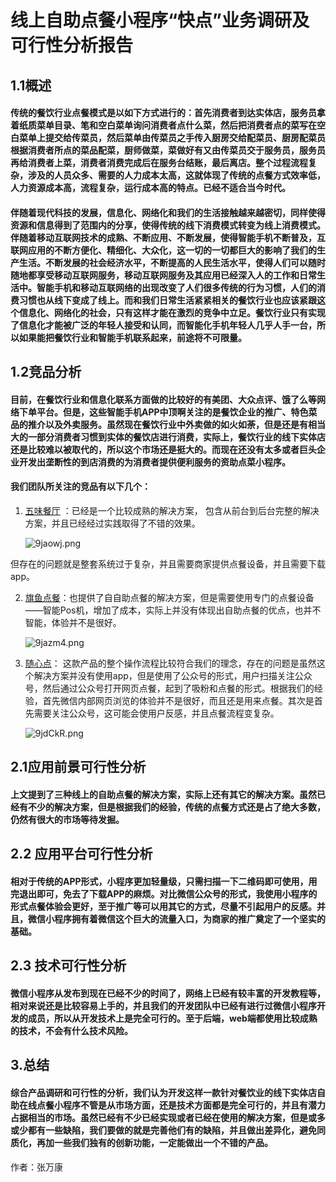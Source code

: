 # 线上自助点餐小程序“快点”业务调研及可行性分析报告

<!-- more -->

## 1.1概述
#### 传统的餐饮行业点餐模式是以如下方式进行的：首先消费者到达实体店，服务员拿着纸质菜单目录、笔和空白菜单询问消费者点什么菜，然后把消费者点的菜写在空白菜单上提交给传菜员，然后菜单由传菜员之手传入厨房交给配菜员、厨房配菜员根据消费者所点的菜品配菜，厨师做菜，菜做好有又由传菜员交于服务员，服务员再给消费者上菜，消费者消费完成后在服务台结账，最后离店。整个过程流程复杂，涉及的人员众多、需要的人力成本太高，这就体现了传统的点餐方式效率低，人力资源成本高，流程复杂，运行成本高的特点。已经不适合当今时代。

#### 伴随着现代科技的发展，信息化、网络化和我们的生活接触越来越密切，同样使得资源和信息得到了范围内的分享，使得传统的线下消费模式转变为线上消费模式。伴随着移动互联网技术的成熟、不断应用、不断发展，使得智能手机不断普及，互联网应用的不断方便化、精细化、大众化，这一切的一切都巨大的影响了我们的生产生活。不断发展的社会经济水平，不断提高的人民生活水平，使得人们可以随时随地都享受移动互联网服务，移动互联网服务及其应用已经深入人的工作和日常生活中。智能手机和移动互联网络的出现改变了人们很多传统的行为习惯，人们的消费习惯也从线下变成了线上。而和我们日常生活紧紧相关的餐饮行业也应该紧跟这个信息化、网络化的社会，只有这样才能在激烈的竞争中立足。餐饮行业只有实现了信息化才能被广泛的年轻人接受和认同，而智能化手机年轻人几乎人手一台，所以如果能把餐饮行业和智能手机联系起来，前途将不可限量。

## 1.2竞品分析

#### 目前，在餐饮行业和信息化联系方面做的比较好的有美团、大众点评、饿了么等网络下单平台。但是，这些智能手机APP中顶啊关注的是餐饮企业的推广、特色菜品的推介以及外卖服务。虽然现在餐饮行业中外卖做的如火如荼，但是还是有相当大的一部分消费者习惯到实体的餐饮店进行消费，实际上，餐饮行业的线下实体店还是比较难以被取代的，所以这个市场还是挺大的。而现在还没有太多或者巨头企业开发出垄断性的到店消费的为消费者提供便利服务的资助点菜小程序。

#### 我们团队所关注的竞品有以下几个：

1. [五味餐厅](https://www.5wei.com/case/5wei) ：已经是一个比较成熟的解决方案， 包含从前台到后台完整的解决方案，并且已经经过实践取得了不错的效果。

   ![9jaowj.png](https://s1.ax1x.com/2018/03/29/9jaowj.png)

但存在的问题就是整套系统过于复杂，并且需要商家提供点餐设备，并且需要下载app。

2. [旗鱼点餐](https://www.qiyudc.com/web/cases)：也提供了自自助点餐的解决方案，但是需要使用专门的点餐设备——智能Pos机，增加了成本，实际上并没有体现出自助点餐的优点，也并不智能，体验并不是很好。

   ![9jazm4.png](https://s1.ax1x.com/2018/03/29/9jazm4.png)



3. [随心点](http://dc.wio2o.com/new/diancan.php)： 这款产品的整个操作流程比较符合我们的理念，存在的问题是虽然这个解决方案并没有使用app，但是使用了公众号的形式，用户扫描关注公众号，然后通过公众号打开网页点餐，起到了吸粉和点餐的形式。根据我们的经验，首先微信内部网页浏览的体验并不是很好，而且还是用来点餐。其次是首先需要关注公众号，这可能会使用户反感，并且点餐流程变复杂。 

   ![9jdCkR.png](https://s1.ax1x.com/2018/03/29/9jdCkR.png)



## 2.1应用前景可行性分析

#### 上文提到了三种线上的自助点餐的解决方案，实际上还有其它的解决方案。虽然已经有不少的解决方案，但是根据我们的经验，传统的点餐方式还是占了绝大多数，仍然有很大的市场等待发掘。

## 2.2 应用平台可行性分析
#### 相对于传统的APP形式，小程序更加轻量级，只需扫描一下二维码即可使用，用完退出即可，免去了下载APP的麻烦。对比微信公众号的形式，我使用小程序的形式点餐体验会更好，至于推广等可以用其它的方式，尽量不引起用户的反感。并且，微信小程序拥有着微信这个巨大的流量入口，为商家的推广奠定了一个坚实的基础。

## 2.3 技术可行性分析
#### 微信小程序从发布到现在已经不少的时间了，网络上已经有较丰富的开发教程等，相对来说还是比较容易上手的，并且我们的开发团队中已经有进行过微信小程序开发的成员，所以从开发技术上是完全可行的。至于后端，web端都使用比较成熟的技术，不会有什么技术风险。

## 3.总结
#### 综合产品调研和可行性的分析，我们认为开发这样一款针对餐饮业的线下实体店自助在线点餐小程序不管是从市场方面，还是技术方面都是完全可行的，并且有潜力占据相当的市场。虽然已经有不少已经实现或者已经在使用的解决方案，但是或多或少都有一些缺陷，我们要做的就是完善他们有的缺陷，并且做出差异化，避免同质化，再加一些我们独有的创新功能，一定能做出一个不错的产品。

作者：张万康


